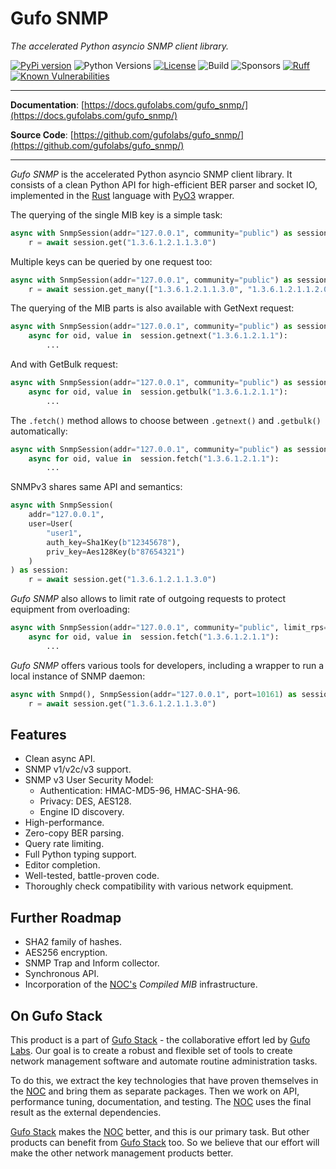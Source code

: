 # Gufo SNMP

*The accelerated Python asyncio SNMP client library.*

[![PyPi version](https://img.shields.io/pypi/v/gufo_snmp.svg)](https://pypi.python.org/pypi/gufo_snmp/)
![Python Versions](https://img.shields.io/pypi/pyversions/gufo_snmp)
[![License](https://img.shields.io/badge/License-BSD_3--Clause-blue.svg)](https://opensource.org/licenses/BSD-3-Clause)
![Build](https://img.shields.io/github/actions/workflow/status/gufolabs/gufo_snmp/tests.yml?branch=master)
![Sponsors](https://img.shields.io/github/sponsors/gufolabs)
[![Ruff](https://img.shields.io/endpoint?url=https://raw.githubusercontent.com/charliermarsh/ruff/main/assets/badge/v0.json)](https://github.com/charliermarsh/ruff)
[![Known Vulnerabilities](https://snyk.io/test/github/gufolabs/gufo_snmp/badge.svg)](https://snyk.io/test/github/gufolabs/gufo_snmp)

---

**Documentation**: [https://docs.gufolabs.com/gufo_snmp/](https://docs.gufolabs.com/gufo_snmp/)

**Source Code**: [https://github.com/gufolabs/gufo_snmp/](https://github.com/gufolabs/gufo_snmp/)

---

*Gufo SNMP* is the accelerated Python asyncio SNMP client library.
It consists of a clean Python API for high-efficient BER parser
and socket IO, implemented in the 
[Rust][Rust] language with [PyO3][PyO3] wrapper.

The querying of the single MIB key is a simple task:

``` py
async with SnmpSession(addr="127.0.0.1", community="public") as session:
    r = await session.get("1.3.6.1.2.1.1.3.0")
```

Multiple keys can be queried by one request too:

``` py
async with SnmpSession(addr="127.0.0.1", community="public") as session:
    r = await session.get_many(["1.3.6.1.2.1.1.3.0", "1.3.6.1.2.1.1.2.0"])
```

The querying of the MIB parts is also available with GetNext request:

``` py
async with SnmpSession(addr="127.0.0.1", community="public") as session:
    async for oid, value in  session.getnext("1.3.6.1.2.1.1"):
        ...
```

And with GetBulk request:

``` py
async with SnmpSession(addr="127.0.0.1", community="public") as session:
    async for oid, value in  session.getbulk("1.3.6.1.2.1.1"):
        ...
```

The `.fetch()` method allows to choose between `.getnext()` and `.getbulk()` automatically:
``` py
async with SnmpSession(addr="127.0.0.1", community="public") as session:
    async for oid, value in  session.fetch("1.3.6.1.2.1.1"):
        ...
```

SNMPv3 shares same API and semantics:

``` py
async with SnmpSession(
    addr="127.0.0.1",
    user=User(
        "user1",
        auth_key=Sha1Key(b"12345678"),
        priv_key=Aes128Key(b"87654321")
    )
) as session:
    r = await session.get("1.3.6.1.2.1.1.3.0")
```

*Gufo SNMP* also allows to limit rate of outgoing requests to protect equipment
from overloading:

``` py
async with SnmpSession(addr="127.0.0.1", community="public", limit_rps=10) as session:
    async for oid, value in  session.fetch("1.3.6.1.2.1.1"):
        ...
```


*Gufo SNMP* offers various tools for developers, including a wrapper to
run a local instance of SNMP daemon:

``` py
async with Snmpd(), SnmpSession(addr="127.0.0.1", port=10161) as session:
    r = await session.get("1.3.6.1.2.1.1.3.0")
```

## Features

* Clean async API.
* SNMP v1/v2c/v3 support.
* SNMP v3 User Security Model:
    * Authentication: HMAC-MD5-96, HMAC-SHA-96.
    * Privacy: DES, AES128.
    * Engine ID discovery.
* High-performance.
* Zero-copy BER parsing.
* Query rate limiting.
* Full Python typing support.
* Editor completion.
* Well-tested, battle-proven code.
* Thoroughly check compatibility with various network equipment.

## Further Roadmap

* SHA2 family of hashes.
* AES256 encryption.
* SNMP Trap and Inform collector.
* Synchronous API.
* Incorporation of the [NOC's][NOC] *Compiled MIB* infrastructure.

## On Gufo Stack

This product is a part of [Gufo Stack][Gufo Stack] - the collaborative effort 
led by [Gufo Labs][Gufo Labs]. Our goal is to create a robust and flexible 
set of tools to create network management software and automate 
routine administration tasks.

To do this, we extract the key technologies that have proven themselves 
in the [NOC][NOC] and bring them as separate packages. Then we work on API,
performance tuning, documentation, and testing. The [NOC][NOC] uses the final result
as the external dependencies.

[Gufo Stack][Gufo Stack] makes the [NOC][NOC] better, and this is our primary task. But other products
can benefit from [Gufo Stack][Gufo Stack] too. So we believe that our effort will make 
the other network management products better.

[Gufo Labs]: https://gufolabs.com/
[Gufo Stack]: https://gufolabs.com/products/gufo-stack/
[NOC]: https://getnoc.com/
[Rust]: https://rust-lang.org/
[PyO3]: https://pyo3.rs/